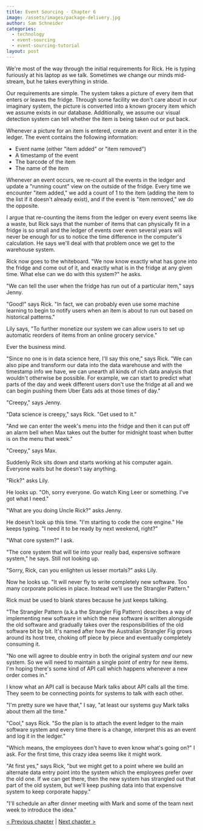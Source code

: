 ```yaml
---
title: Event Sourcing - Chapter 6
image: /assets/images/package-delivery.jpg
author: Sam Schneider
categories:
  - technology
  - event-sourcing
  - event-sourcing-tutorial
layout: post
---
```


We're most of the way through the initial requirements for Rick. He is typing furiously at his laptop as we talk. Sometimes we change our minds mid-stream, but he takes everything in stride. 

Our requirements are simple. The system takes a picture of every item that enters or leaves the fridge. Through some facility we don't care about in our imaginary system, the picture is converted into a known grocery item which we assume exists in our database. Additionally, we assume our visual detection system can tell whether the item is being taken out or put back.

Whenever a picture for an item is entered, create an event and enter it in the ledger. The event contains the following information:

* Event name (either "item added" or "item removed")
* A timestamp of the event
* The barcode of the item
* The name of the item

Whenever an event occurs, we re-count all the events in the ledger and update a "running count" view on the outside of the fridge. Every time we encounter "item added," we add a count of 1 to the item (adding the item to the list if it doesn't already exist), and if the event is "item removed," we do the opposite.

I argue that re-counting the items from the ledger on every event seems like a waste, but Rick says that the number of items that can physically fit in a fridge is so small and the ledger of events over even several years will never be enough for us to notice the time difference in the computer's calculation. He says we'll deal with that problem once we get to the warehouse system.

Rick now goes to the whiteboard. "We now know exactly what has gone into the fridge and come out of it, and exactly what is in the fridge at any given time. What else can we do with this system?" he asks.

"We can tell the user when the fridge has run out of a particular item," says Jenny.

"Good!" says Rick. "In fact, we can probably even use some machine learning to begin to notify users when an item is about to run out based on historical patterns."

Lily says, "To further monetize our system we can allow users to set up automatic reorders of items from an online grocery service."

Ever the business mind.

"Since no one is in data science here, I'll say this one," says Rick. "We can also pipe and transform our data into the data warehouse and with the timestamp info we have, we can unearth all kinds of rich data analysis that wouldn't otherwise be possible. For example, we can start to predict what parts of the day and week different users don't use the fridge at all and we can begin pushing them Uber Eats ads at those times of day."

"Creepy," says Jenny.

"Data science is creepy," says Rick. "Get used to it."

"And we can enter the week's menu into the fridge and then it can put off an alarm bell when Max takes out the butter for midnight toast when butter is on the menu that week."

"Creepy," says Max.

Suddenly Rick sits down and starts working at his computer again. Everyone waits but he doesn't say anything.

"Rick?" asks Lily.

He looks up. "Oh, sorry everyone. Go watch King Leer or something. I've got what I need."

"What are you doing Uncle Rick?" asks Jenny.

He doesn't look up this time. "I'm starting to code the core engine." He keeps typing. "I need it to be ready by next weekend, right?"

"What core system?" I ask.

"The core system that will tie into your really bad, expensive software system," he says. Still not looking up.

"Sorry, Rick, can you enlighten us lesser mortals?" asks Lily.

Now he looks up. "It will never fly to write completely new software. Too many corporate policies in place. Instead we'll use the Strangler Pattern."

Rick must be used to blank stares because he just keeps talking.

"The Strangler Pattern (a.k.a the Strangler Fig Pattern) describes a way of implementing new software in which the new software is written alongside the old software and gradually takes over the responsibilities of the old software bit by bit. It's named after how the Australian Strangler Fig grows around its host tree, choking off piece by piece and eventually completely consuming it.

"No one will agree to double entry in both the original system *and* our new system. So we will need to maintain a single point of entry for new items. I'm hoping there's some kind of API call which happens whenever a new order comes in."

I know what an API call is because Mark talks about API calls all the time. They seem to be connecting points for systems to talk with each other.

"I'm pretty sure we have that," I say, "at least our systems guy Mark talks about them all the time."

"Cool," says Rick. "So the plan is to attach the event ledger to the main software system and every time there is a change, interpret this as an event and log it in the ledger."

"Which means, the employees don't have to even know what's going on?" I ask. For the first time, this crazy idea seems like it might work.

"At first yes," says Rick, "but we might get to a point where we build an alternate data entry point into the system which the employees prefer over the old one. If we can get there, then the new system has strangled out that part of the old system, but we'll keep pushing data into that expensive system to keep corporate happy."

"I'll schedule an after dinner meeting with Mark and some of the team next week to introduce the idea."

[< Previous chapter](/blog/event-sourcing-chapter-5) | [Next chapter >](/blog/event-sourcing-chapter-7)
